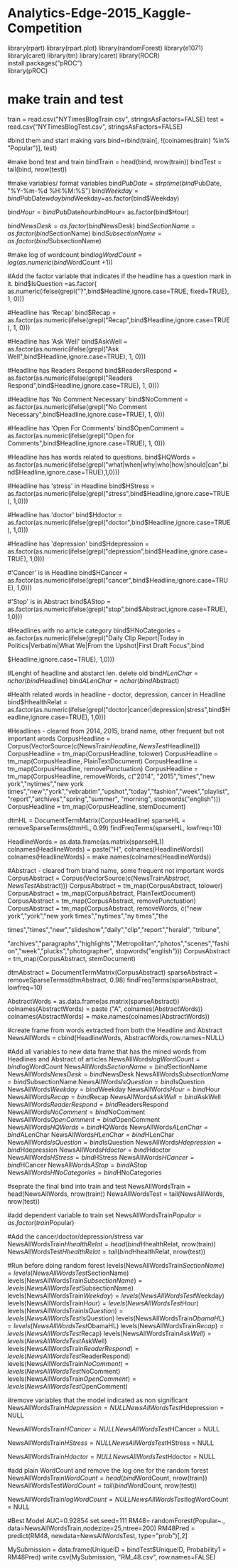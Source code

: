 # Analytics-Edge-2015_Kaggle-Competition
library(rpart)
library(rpart.plot)
library(randomForest)
library(e1071)
library(caret)
library(tm)
library(caret)
library(ROCR)
install.packages("pROC")  
library(pROC)

# make train and test
train = read.csv("NYTimesBlogTrain.csv", stringsAsFactors=FALSE)
test = read.csv("NYTimesBlogTest.csv", stringsAsFactors=FALSE)

#bind them and start making vars
bind=rbind(train[, !(colnames(train) %in% "Popular")], test)

#make bond test and train
bindTrain = head(bind, nrow(train))
bindTest = tail(bind, nrow(test))

#make variables/ format variables 
bind$PubDate = strptime(bind$PubDate, "%Y-%m-%d %H:%M:%S")
bind$Weekday = bind$PubDate$wday
bind$Weekday=as.factor(bind$Weekday)

bind$Hour = bind$PubDate$hour
bind$Hour= as.factor(bind$Hour)

bind$NewsDesk = as.factor(bind$NewsDesk)
bind$SectionName = as.factor(bind$SectionName)
bind$SubsectionName = as.factor(bind$SubsectionName)

#make log of wordcount
bind$logWordCount=log(as.numeric(bind$WordCount +1))

#Add the factor variable that indicates if the headline has a question mark in it.
bind$IsQuestion =as.factor( as.numeric(ifelse(grepl("?",bind$Headline,ignore.case=TRUE, fixed=TRUE), 1, 0)))

#Headline has 'Recap'
bind$Recap = as.factor(as.numeric(ifelse(grepl("Recap",bind$Headline,ignore.case=TRUE), 1, 0)))

#Headline has 'Ask Well'
bind$AskWell = as.factor(as.numeric(ifelse(grepl("Ask Well",bind$Headline,ignore.case=TRUE), 1, 0)))

#Headline has Readers Respond
bind$ReadersRespond = as.factor(as.numeric(ifelse(grepl("Readers Respond",bind$Headline,ignore.case=TRUE), 1, 0)))

#Headline has 'No Comment Necessary'
bind$NoComment = as.factor(as.numeric(ifelse(grepl("No Comment Necessary",bind$Headline,ignore.case=TRUE), 1, 0)))

#Headline has 'Open For Comments'
bind$OpenComment = as.factor(as.numeric(ifelse(grepl("Open for Comments",bind$Headline,ignore.case=TRUE), 1, 0)))

#Headline has has words related to questions.
bind$HQWords = as.factor(as.numeric(ifelse(grepl("what|when|why|who|how|should|can",bind$Headline,ignore.case=TRUE),1,0)))

#Headline has 'stress' in Headline
bind$HStress = as.factor(as.numeric(ifelse(grepl("stress",bind$Headline,ignore.case=TRUE), 1,0)))

#Headline has 'doctor' 
bind$Hdoctor = as.factor(as.numeric(ifelse(grepl("doctor",bind$Headline,ignore.case=TRUE), 1,0)))

#Headline has 'depression'
bind$Hdepression = as.factor(as.numeric(ifelse(grepl("depression",bind$Headline,ignore.case=TRUE), 1,0)))

#'Cancer' is in Headline
bind$HCancer = as.factor(as.numeric(ifelse(grepl("cancer",bind$Headline,ignore.case=TRUE), 1,0)))

#'Stop' is in Abstract
bind$AStop = as.factor(as.numeric(ifelse(grepl("stop",bind$Abstract,ignore.case=TRUE), 1,0)))

#Headlines with no article category
bind$HNoCategories = as.factor(as.numeric(ifelse(grepl("Daily Clip Report|Today in Politics|Verbatim|What We|From the Upshot|First Draft Focus",bind

$Headline,ignore.case=TRUE), 1,0)))

#Lenght of headline and abstarct len. delete old
bind$HLenChar=nchar(bind$Headline)
bind$ALenChar=nchar(bind$Abstract)

#Health related words in headline - doctor, depression, cancer in Headline
bind$HhealthRelat = as.factor(as.numeric(ifelse(grepl("doctor|cancer|depression|stress",bind$Headline,ignore.case=TRUE), 1,0)))


#Headlines - cleared from 2014, 2015, brand name, other frequent but not important words
CorpusHeadline = Corpus(VectorSource(c(NewsTrain$Headline, NewsTest$Headline)))
CorpusHeadline = tm_map(CorpusHeadline, tolower)
CorpusHeadline = tm_map(CorpusHeadline, PlainTextDocument)
CorpusHeadline = tm_map(CorpusHeadline, removePunctuation)
CorpusHeadline = tm_map(CorpusHeadline, removeWords, c("2014", "2015","times","new york","nytimes","new york times","new","york","vebrabtim","upshot","today","fashion","week","playlist","report","archives","spring","summer", "morning",  stopwords("english")))
CorpusHeadline = tm_map(CorpusHeadline, stemDocument)

dtmHL = DocumentTermMatrix(CorpusHeadline)
sparseHL = removeSparseTerms(dtmHL, 0.99)
findFreqTerms(sparseHL, lowfreq=10)

HeadlineWords = as.data.frame(as.matrix(sparseHL))
colnames(HeadlineWords) = paste("H", colnames(HeadlineWords))
colnames(HeadlineWords) = make.names(colnames(HeadlineWords))

#Abstract - cleared from brand name, some frequent not important words
CorpusAbstract = Corpus(VectorSource(c(NewsTrain$Abstract, NewsTest$Abstract)))
CorpusAbstract = tm_map(CorpusAbstract, tolower)
CorpusAbstract = tm_map(CorpusAbstract, PlainTextDocument)
CorpusAbstract = tm_map(CorpusAbstract, removePunctuation)
CorpusAbstract = tm_map(CorpusAbstract, removeWords, c("new york","york","new york times","nytimes","ny times","the 

times","times","new","slideshow","daily","clip","report","herald", "tribune", 

"archives","paragraphs","highlights","Metropolitan","photos","scenes","fashion","week","plucks","photographer", stopwords("english")))
CorpusAbstract = tm_map(CorpusAbstract, stemDocument)

dtmAbstract = DocumentTermMatrix(CorpusAbstract)
sparseAbstract = removeSparseTerms(dtmAbstract, 0.98)
findFreqTerms(sparseAbstract, lowfreq=10)

AbstractWords = as.data.frame(as.matrix(sparseAbstract))
colnames(AbstractWords) = paste ("A", colnames(AbstractWords))
colnames(AbstractWords) = make.names(colnames(AbstractWords))

#create frame from words extracted from both the Headline and Abstract
NewsAllWords = cbind(HeadlineWords, AbstractWords,row.names=NULL) 


#Add all variables to new data frame that has the mined words from Headlines and Abstract of articles
NewsAllWords$logWordCount = bind$logWordCount
NewsAllWords$SectionName = bind$SectionName
NewsAllWords$NewsDesk = bind$NewsDesk
NewsAllWords$SubsectionName = bind$SubsectionName
NewsAllWords$IsQuestion = bind$IsQuestion 
NewsAllWords$Weekday = bind$Weekday 
NewsAllWords$Hour = bind$Hour 
NewsAllWords$Recap=bind$Recap
NewsAllWords$AskWell=bind$AskWell
NewsAllWords$ReaderRespond=bind$ReadersRespond
NewsAllWords$NoComment=bind$NoComment
NewsAllWords$OpenComment=bind$OpenComment
NewsAllWords$HQWords=bind$HQWords
NewsAllWords$ALenChar=bind$ALenChar
NewsAllWords$HLenChar=bind$HLenChar
NewsAllWords$IsQuestion=bind$IsQuestion
NewsAllWords$Hdepression=bind$Hdepression
NewsAllWords$Hdoctor=bind$Hdoctor
NewsAllWords$HStress=bind$HStress
NewsAllWords$HCancer=bind$HCancer
NewsAllWords$AStop=bind$AStop
NewsAllWords$HNoCategories=bind$HNoCategories


#seprate the final bind into train and test
NewsAllWordsTrain = head(NewsAllWords, nrow(train))
NewsAllWordsTest = tail(NewsAllWords, nrow(test))

#add dependent variable to train set
NewsAllWordsTrain$Popular = as.factor(train$Popular)

#Add the cancer/doctor/depression/stress var
NewsAllWordsTrain$HhealthRelat = head(bind$HhealthRelat, nrow(train))
NewsAllWordsTest$HhealthRelat = tail(bind$HhealthRelat, nrow(test))

#Run before doing random forest
levels(NewsAllWordsTrain$SectionName) = levels(NewsAllWordsTest$SectionName)
levels(NewsAllWordsTrain$SubsectionName) = levels(NewsAllWordsTest$SubsectionName)
levels(NewsAllWordsTrain$Weekday) = levels(NewsAllWordsTest$Weekday)
levels(NewsAllWordsTrain$Hour) = levels(NewsAllWordsTest$Hour)
levels(NewsAllWordsTrain$IsQuestion) = levels(NewsAllWordsTest$IsQuestion)
levels(NewsAllWordsTrain$ObamaHL) = levels(NewsAllWordsTest$ObamaHL)
levels(NewsAllWordsTrain$Recap) = levels(NewsAllWordsTest$Recap)
levels(NewsAllWordsTrain$AskWell) = levels(NewsAllWordsTest$AskWell)
levels(NewsAllWordsTrain$ReaderRespond) = levels(NewsAllWordsTest$ReaderRespond)
levels(NewsAllWordsTrain$NoComment) = levels(NewsAllWordsTest$NoComment)
levels(NewsAllWordsTrain$OpenComment) = levels(NewsAllWordsTest$OpenComment)


#remove variables that the model indicated as non significant
NewsAllWordsTrain$Hdepression = NULL
NewsAllWordsTest$Hdepression = NULL

NewsAllWordsTrain$HCancer = NULL
NewsAllWordsTest$HCancer = NULL

NewsAllWordsTrain$HStress = NULL
NewsAllWordsTest$HStress = NULL

NewsAllWordsTrain$Hdoctor = NULL
NewsAllWordsTest$Hdoctor = NULL

#add plain WordCount and remove the log one for the random forest
NewsAllWordsTrain$WordCount = head(bind$WordCount, nrow(train))
NewsAllWordsTest$WordCount = tail(bind$WordCount, nrow(test))

NewsAllWordsTrain$logWordCount = NULL
NewsAllWordsTest$logWordCount = NULL

#Best Model AUC=0.92854
set.seed=111
RM48= randomForest(Popular~., data=NewsAllWordsTrain,nodezize=25,ntree=200)
RM48Pred = predict(RM48, newdata=NewsAllWordsTest, type="prob")[,2]

MySubmission = data.frame(UniqueID = bindTest$UniqueID, Probability1 = RM48Pred)
write.csv(MySubmission, "RM_48.csv", row.names=FALSE)

